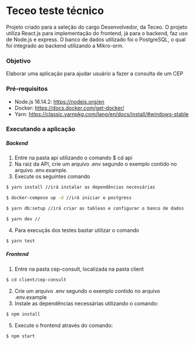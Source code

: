 # Teceo teste técnico
Projeto criado para a seleção do cargo Desenvolvedor, da Teceo. O projeto utiliza React.js para implementação do frontend, já para o backend, faz uso de Node.js e express. O banco de dados utilizado foi o PostgreSQL, o qual foi integrado ao backend utilizando a Mikro-orm.

### Objetivo
Elaborar uma aplicação para ajudar usuário a fazer a consulta de um CEP

### Pré-requisitos
* Node.js 16.14.2: https://nodejs.org/en
* Docker: https://docs.docker.com/get-docker/
* Yarn: https://classic.yarnpkg.com/lang/en/docs/install/#windows-stable

### Executando a aplicação
##### Backend
1. Entre na pasta api utilizando o comando  $ cd api
2. Na raiz da API, crie um arquivo .env segundo o exemplo contido no arquivo .env.example.
3. Execute os seguintes comando
```bash
$ yarn install //irá instalar as dependências necessárias

$ docker-compose up -d //irá iniciar o postgress

$ yarn db:setup //irá criar as tableas e configurar o banco de dados

$ yarn dev //
```

4. Para execuçãs dos testes bastar utilizar o comando 
```bash
$ yarn test
```

##### Frontend

1. Entre na pasta cep-consult, localizada na pasta client
```bash
$ cd client/cep-consult
```
2. Crie um arquivo .env segundo o exemplo contido no arquivo .env.example
3. Instale as dependências necessárias utilizando o comando:
```bash
$ npm install
```
5. Execute o frontend através do comando:
```bash
$ npm start
```